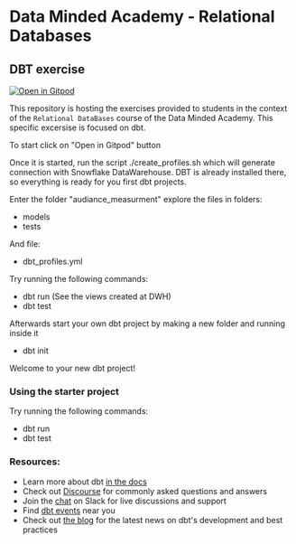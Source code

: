 # Data Minded Academy - Relational Databases 
## DBT exercise 


[![Open in
Gitpod](https://gitpod.io/button/open-in-gitpod.svg)](https://gitpod.io/#https://github.com/jgrujic/dbt_sncb.git)

This repository is hosting the exercises provided to students in the context of the `Relational DataBases` course of the Data Minded Academy.
This specific excersise is focused on dbt.

To start click on "Open in Gitpod" button

Once it is started, run the script ./create_profiles.sh which will generate connection
with Snowflake DataWarehouse. DBT is already installed there, so everything
is ready for you first dbt projects.

Enter the folder "audiance_measurment" explore the files in folders:
- models
- tests


And file:
- dbt_profiles.yml

Try running the following commands:
- dbt run (See the views created at DWH)
- dbt test


Afterwards start your own dbt project by making a new folder and running
inside it
- dbt init

Welcome to your new dbt project!

### Using the starter project

Try running the following commands:
- dbt run
- dbt test


### Resources:
- Learn more about dbt [in the docs](https://docs.getdbt.com/docs/introduction)
- Check out [Discourse](https://discourse.getdbt.com/) for commonly asked questions and answers
- Join the [chat](https://community.getdbt.com/) on Slack for live discussions and support
- Find [dbt events](https://events.getdbt.com) near you
- Check out [the blog](https://blog.getdbt.com/) for the latest news on dbt's development and best practices
